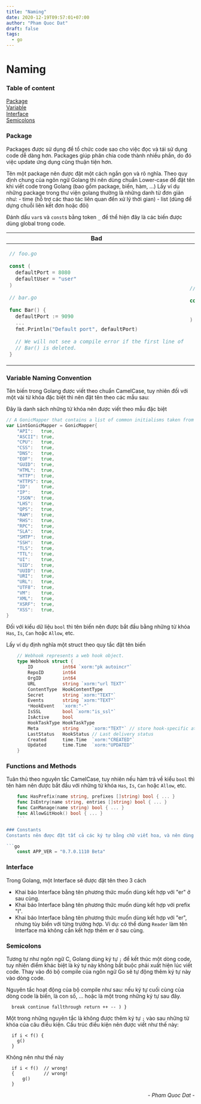 ```yaml
---
title: "Naming"
date: 2020-12-19T09:57:01+07:00
author: "Pham Quoc Dat"
draft: false
tags: 
  - go
---
```


# Naming

### Table of content

[Package](#package)\
[Variable](#variable)\
[Interface](#interface)\
[Semicolons](#semicolons)


### Package
Packages được sử dụng để tổ chức code sao cho việc đọc và tái sử dụng code dễ dàng hơn. Packages giúp phân chia code thành nhiều phần, do đó việc update ứng dụng cũng thuận tiện hơn.

Tên một package nên được đặt một cách ngắn gọn và rõ nghĩa. Theo quy định chung của ngôn ngữ Golang thì nên dùng chuẩn Lower-case để đặt tên khi viết code trong Golang (bao gồm package, biến, hàm, ...)
Lấy ví dụ những package trong thư viện golang thường là những danh từ đơn giản như:
    - time (hỗ trợ các thao tác liên quan đến xử lý thời gian)
    - list (dùng để dựng chuỗi liên kết đơn hoặc đôi)

Đánh dấu `var`s và `const`s bằng token `_` để thể hiện đây là các biến được dùng global trong code.

<table>
<thead><tr><th>Bad</th><th>Good</th></tr></thead>
<tbody>
<tr><td>

```go
// foo.go

const (
  defaultPort = 8080
  defaultUser = "user"
)

// bar.go

func Bar() {
  defaultPort := 9090
  ...
  fmt.Println("Default port", defaultPort)

  // We will not see a compile error if the first line of
  // Bar() is deleted.
}
```

</td><td>

```go
// foo.go

const (
  _defaultPort = 8080
  _defaultUser = "user"
)
```

</td></tr>
</tbody></table>

### Variable Naming Convention
Tên biến trong Golang được viết theo chuẩn CamelCase, tuy nhiên đối với một vài từ khóa đặc biệt thì nên đặt tên theo các mẫu sau:

Đây là danh sách những từ khóa nên được viết theo mẫu đặc biệt

```go
// A GonicMapper that contains a list of common initialisms taken from golang/lint
var LintGonicMapper = GonicMapper{
	"API":   true,
	"ASCII": true,
	"CPU":   true,
	"CSS":   true,
	"DNS":   true,
	"EOF":   true,
	"GUID":  true,
	"HTML":  true,
	"HTTP":  true,
	"HTTPS": true,
	"ID":    true,
	"IP":    true,
	"JSON":  true,
	"LHS":   true,
	"QPS":   true,
	"RAM":   true,
	"RHS":   true,
	"RPC":   true,
	"SLA":   true,
	"SMTP":  true,
	"SSH":   true,
	"TLS":   true,
	"TTL":   true,
	"UI":    true,
	"UID":   true,
	"UUID":  true,
	"URI":   true,
	"URL":   true,
	"UTF8":  true,
	"VM":    true,
	"XML":   true,
	"XSRF":  true,
	"XSS":   true,
}
```

Đối với kiểu dữ liệu `bool` thì tên biến nên được bắt đầu bằng những từ khóa `Has`, `Is`, `Can` hoặc `Allow`, etc.

Lấy ví dụ định nghĩa một struct theo quy tắc đặt tên biến

```go
	// Webhook represents a web hook object.
	type Webhook struct {
		ID           int64 `xorm:"pk autoincr"`
		RepoID       int64
		OrgID        int64
		URL          string `xorm:"url TEXT"`
		ContentType  HookContentType
		Secret       string `xorm:"TEXT"`
		Events       string `xorm:"TEXT"`
		*HookEvent   `xorm:"-"`
		IsSSL        bool `xorm:"is_ssl"`
		IsActive     bool
		HookTaskType HookTaskType
		Meta         string     `xorm:"TEXT"` // store hook-specific attributes
		LastStatus   HookStatus // Last delivery status
		Created      time.Time  `xorm:"CREATED"`
		Updated      time.Time  `xorm:"UPDATED"`
	}
```

### Functions and Methods

Tuân thủ theo nguyên tắc CamelCase, tuy nhiên nếu hàm trả về kiểu `bool` thì tên hàm nên được bắt đầu với những từ khóa `Has`, `Is`, `Can` hoặc `Allow`, etc.

```go
	func HasPrefix(name string, prefixes []string) bool { ... }
	func IsEntry(name string, entries []string) bool { ... }
	func CanManage(name string) bool { ... }
	func AllowGitHook() bool { ... }
	```

### Constants
Constants nên được đặt tất cả các ký tự bằng chữ viết hoa, và nên dùng ký tự `_` để phân biệt các từ.

```go
	const APP_VER = "0.7.0.1110 Beta"
```

### Interface
Trong Golang, một Interface sẽ được đặt tên theo 3 cách
- Khai báo Interface bằng tên phương thức muốn dùng kết hợp với "er" ở sau cùng.
- Khai báo Interface bằng tên phương thức muốn dùng kết hợp với prefix "I".
- Khai báo Interface bằng tên phương thức muốn dùng kết hợp với "er", nhưng tùy biến với từng trường hợp. Ví dụ: có thể dùng `Reader` làm tên Interface mà không cần kết hợp thêm er ở sau cùng.

### Semicolons
Tương tự như ngôn ngữ C, Golang dùng ký tự `;` để kết thúc một dòng code, tuy nhiên điểm khác biệt là ký tự này không bắt buộc phải xuất hiện lúc viết code. Thay vào đó bộ compile của ngôn ngữ Go sẽ tự động thêm ký tự này vào dòng code.

Nguyên tắc hoạt động của bộ compile như sau: nếu ký tự cuối cùng của dòng code là biến, là con số, ... hoặc là một trong những ký tự sau đây.

```shell
  break continue fallthrough return ++ -- ) }
```

Một trong những nguyên tắc là không được thêm ký tự `;` vào sau những từ khóa của câu điều kiện. Cấu trúc điều kiện nên được viết như thế này:

```shell
  if i < f() {
    g()
  }
```

Không nên như thế này

```shell
  if i < f()  // wrong!
  {           // wrong!
      g()
  }
```


*<p style="text-align: end;">- Pham Quoc Dat -</p>*
